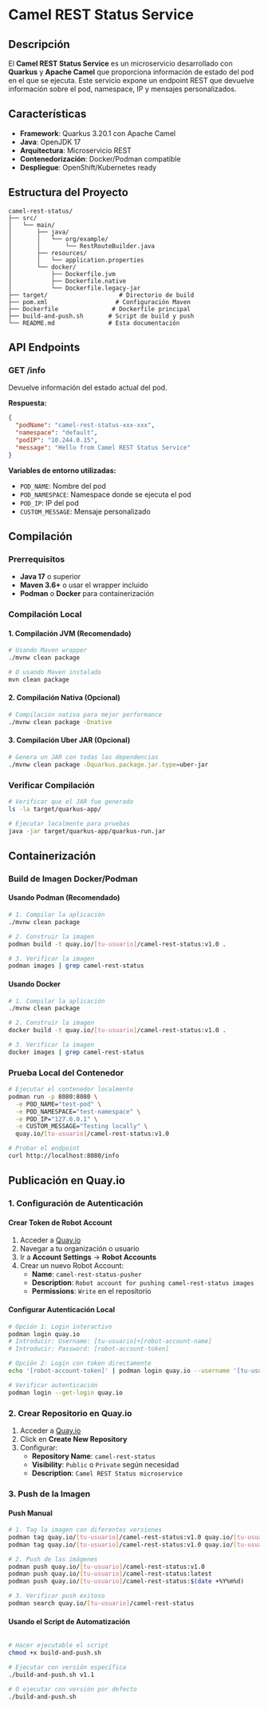 # Camel REST Status Service

## Descripción

El **Camel REST Status Service** es un microservicio desarrollado con **Quarkus** y **Apache Camel** que proporciona información de estado del pod en el que se ejecuta. Este servicio expone un endpoint REST que devuelve información sobre el pod, namespace, IP y mensajes personalizados.

## Características

- **Framework**: Quarkus 3.20.1 con Apache Camel
- **Java**: OpenJDK 17
- **Arquitectura**: Microservicio REST
- **Contenedorización**: Docker/Podman compatible
- **Despliegue**: OpenShift/Kubernetes ready

## Estructura del Proyecto

```
camel-rest-status/
├── src/
│   └── main/
│       ├── java/
│       │   └── org/example/
│       │       └── RestRouteBuilder.java
│       ├── resources/
│       │   └── application.properties
│       └── docker/
│           ├── Dockerfile.jvm
│           ├── Dockerfile.native
│           └── Dockerfile.legacy-jar
├── target/                    # Directorio de build
├── pom.xml                   # Configuración Maven
├── Dockerfile               # Dockerfile principal
├── build-and-push.sh       # Script de build y push
└── README.md               # Esta documentación
```

## API Endpoints

### GET /info

Devuelve información del estado actual del pod.

**Respuesta:**
```json
{
  "podName": "camel-rest-status-xxx-xxx",
  "namespace": "default",
  "podIP": "10.244.0.15",
  "message": "Hello from Camel REST Status Service"
}
```

**Variables de entorno utilizadas:**
- `POD_NAME`: Nombre del pod
- `POD_NAMESPACE`: Namespace donde se ejecuta el pod
- `POD_IP`: IP del pod
- `CUSTOM_MESSAGE`: Mensaje personalizado

## Compilación

### Prerrequisitos

- **Java 17** o superior
- **Maven 3.6+** o usar el wrapper incluido
- **Podman** o **Docker** para containerización

### Compilación Local

#### 1. Compilación JVM (Recomendado)

```bash
# Usando Maven wrapper
./mvnw clean package

# O usando Maven instalado
mvn clean package
```

#### 2. Compilación Nativa (Opcional)

```bash
# Compilación nativa para mejor performance
./mvnw clean package -Dnative
```

#### 3. Compilación Uber JAR (Opcional)

```bash
# Genera un JAR con todas las dependencias
./mvnw clean package -Dquarkus.package.jar.type=uber-jar
```

### Verificar Compilación

```bash
# Verificar que el JAR fue generado
ls -la target/quarkus-app/

# Ejecutar localmente para pruebas
java -jar target/quarkus-app/quarkus-run.jar
```

## Containerización

### Build de Imagen Docker/Podman

#### Usando Podman (Recomendado)

```bash
# 1. Compilar la aplicación
./mvnw clean package

# 2. Construir la imagen
podman build -t quay.io/[tu-usuario]/camel-rest-status:v1.0 .

# 3. Verificar la imagen
podman images | grep camel-rest-status
```

#### Usando Docker

```bash
# 1. Compilar la aplicación
./mvnw clean package

# 2. Construir la imagen
docker build -t quay.io/[tu-usuario]/camel-rest-status:v1.0 .

# 3. Verificar la imagen
docker images | grep camel-rest-status
```

### Prueba Local del Contenedor

```bash
# Ejecutar el contenedor localmente
podman run -p 8080:8080 \
  -e POD_NAME="test-pod" \
  -e POD_NAMESPACE="test-namespace" \
  -e POD_IP="127.0.0.1" \
  -e CUSTOM_MESSAGE="Testing locally" \
  quay.io/[tu-usuario]/camel-rest-status:v1.0

# Probar el endpoint
curl http://localhost:8080/info
```

## Publicación en Quay.io

### 1. Configuración de Autenticación

#### Crear Token de Robot Account

1. Acceder a [Quay.io](https://quay.io)
2. Navegar a tu organización o usuario
3. Ir a **Account Settings** → **Robot Accounts**
4. Crear un nuevo Robot Account:
   - **Name**: `camel-rest-status-pusher`
   - **Description**: `Robot account for pushing camel-rest-status images`
   - **Permissions**: `Write` en el repositorio

#### Configurar Autenticación Local

```bash
# Opción 1: Login interactivo
podman login quay.io
# Introducir: Username: [tu-usuario]+[robot-account-name]
# Introducir: Password: [robot-account-token]

# Opción 2: Login con token directamente
echo '[robot-account-token]' | podman login quay.io --username '[tu-usuario]+[robot-account-name]' --password-stdin

# Verificar autenticación
podman login --get-login quay.io
```

### 2. Crear Repositorio en Quay.io

1. Acceder a [Quay.io](https://quay.io)
2. Click en **Create New Repository**
3. Configurar:
   - **Repository Name**: `camel-rest-status`
   - **Visibility**: `Public` o `Private` según necesidad
   - **Description**: `Camel REST Status microservice`

### 3. Push de la Imagen

#### Push Manual

```bash
# 1. Tag la imagen con diferentes versiones
podman tag quay.io/[tu-usuario]/camel-rest-status:v1.0 quay.io/[tu-usuario]/camel-rest-status:latest
podman tag quay.io/[tu-usuario]/camel-rest-status:v1.0 quay.io/[tu-usuario]/camel-rest-status:$(date +%Y%m%d)

# 2. Push de las imágenes
podman push quay.io/[tu-usuario]/camel-rest-status:v1.0
podman push quay.io/[tu-usuario]/camel-rest-status:latest
podman push quay.io/[tu-usuario]/camel-rest-status:$(date +%Y%m%d)

# 3. Verificar push exitoso
podman search quay.io/[tu-usuario]/camel-rest-status
```

#### Usando el Script de Automatización

```bash

# Hacer ejecutable el script
chmod +x build-and-push.sh

# Ejecutar con versión específica
./build-and-push.sh v1.1

# O ejecutar con versión por defecto
./build-and-push.sh
```
